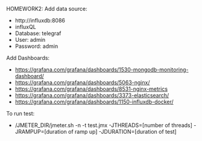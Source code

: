 HOMEWORK2:
Add data source: 
- http://influxdb:8086
- influxQL
- Database: telegraf
- User: admin
- Password: admin


Add Dashboards: 
- https://grafana.com/grafana/dashboards/1530-mongodb-monitoring-dashboard/
- https://grafana.com/grafana/dashboards/5063-nginx/
- https://grafana.com/grafana/dashboards/8531-nginx-metrics
- https://grafana.com/grafana/dashboards/3373-elasticsearch/
- https://grafana.com/grafana/dashboards/1150-influxdb-docker/

To run test: 
- /JMETER_DIR/jmeter.sh -n -t test.jmx -JTHREADS=[number of threads] -JRAMPUP=[duration of ramp up] -JDURATION=[duration of test]
